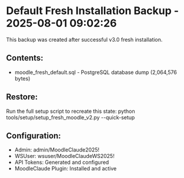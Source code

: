 # Default Fresh Installation Backup - 2025-08-01 09:02:26
This backup was created after successful v3.0 fresh installation.

## Contents:
- moodle_fresh_default.sql - PostgreSQL database dump (2,064,576 bytes)

## Restore:
Run the full setup script to recreate this state:
python tools/setup/setup_fresh_moodle_v2.py --quick-setup

## Configuration:
- Admin: admin/MoodleClaude2025!
- WSUser: wsuser/MoodleClaudeWS2025!
- API Tokens: Generated and configured
- MoodleClaude Plugin: Installed and active
